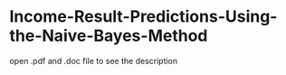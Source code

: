 # Income-Result-Predictions-Using-the-Naive-Bayes-Method
open .pdf and .doc file to see the description
